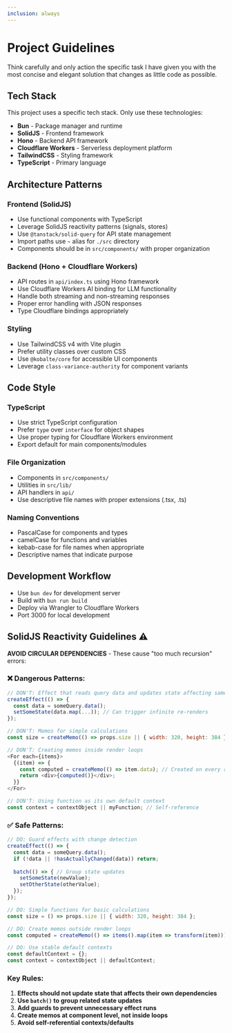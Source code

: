 ```yaml
---
inclusion: always
---
```


# Project Guidelines
Think carefully and only action the specific task I have given you with the most concise and elegant solution that changes as little code as possible.
## Tech Stack
This project uses a specific tech stack. Only use these technologies:
- **Bun** - Package manager and runtime
- **SolidJS** - Frontend framework
- **Hono** - Backend API framework
- **Cloudflare Workers** - Serverless deployment platform
- **TailwindCSS** - Styling framework
- **TypeScript** - Primary language

## Architecture Patterns

### Frontend (SolidJS)
- Use functional components with TypeScript
- Leverage SolidJS reactivity patterns (signals, stores)
- Use `@tanstack/solid-query` for API state management
- Import paths use `~` alias for `./src` directory
- Components should be in `src/components/` with proper organization

### Backend (Hono + Cloudflare Workers)
- API routes in `api/index.ts` using Hono framework
- Use Cloudflare Workers AI binding for LLM functionality
- Handle both streaming and non-streaming responses
- Proper error handling with JSON responses
- Type Cloudflare bindings appropriately

### Styling
- Use TailwindCSS v4 with Vite plugin
- Prefer utility classes over custom CSS
- Use `@kobalte/core` for accessible UI components
- Leverage `class-variance-authority` for component variants

## Code Style

### TypeScript
- Use strict TypeScript configuration
- Prefer `type` over `interface` for object shapes
- Use proper typing for Cloudflare Workers environment
- Export default for main components/modules

### File Organization
- Components in `src/components/`
- Utilities in `src/lib/`
- API handlers in `api/`
- Use descriptive file names with proper extensions (.tsx, .ts)

### Naming Conventions
- PascalCase for components and types
- camelCase for functions and variables
- kebab-case for file names when appropriate
- Descriptive names that indicate purpose

## Development Workflow
- Use `bun dev` for development server
- Build with `bun run build`
- Deploy via Wrangler to Cloudflare Workers
- Port 3000 for local development

## SolidJS Reactivity Guidelines ⚠️

**AVOID CIRCULAR DEPENDENCIES** - These cause "too much recursion" errors:

### ❌ Dangerous Patterns:
```javascript
// DON'T: Effect that reads query data and updates state affecting same query
createEffect(() => {
  const data = someQuery.data(); 
  setSomeState(data.map(...)); // Can trigger infinite re-renders
});

// DON'T: Memos for simple calculations
const size = createMemo(() => props.size || { width: 320, height: 384 });

// DON'T: Creating memos inside render loops
<For each={items}>
  {(item) => {
    const computed = createMemo(() => item.data); // Created on every render!
    return <div>{computed()}</div>;
  }}
</For>

// DON'T: Using function as its own default context
const context = contextObject || myFunction; // Self-reference
```

### ✅ Safe Patterns:
```javascript
// DO: Guard effects with change detection
createEffect(() => {
  const data = someQuery.data();
  if (!data || !hasActuallyChanged(data)) return;
  
  batch(() => { // Group state updates
    setSomeState(newValue);
    setOtherState(otherValue);
  });
});

// DO: Simple functions for basic calculations  
const size = () => props.size || { width: 320, height: 384 };

// DO: Create memos outside render loops
const computed = createMemo(() => items().map(item => transform(item)));

// DO: Use stable default contexts
const defaultContext = {};
const context = contextObject || defaultContext;
```

### Key Rules:
1. **Effects should not update state that affects their own dependencies**
2. **Use `batch()` to group related state updates**  
3. **Add guards to prevent unnecessary effect runs**
4. **Create memos at component level, not inside loops**
5. **Avoid self-referential contexts/defaults**